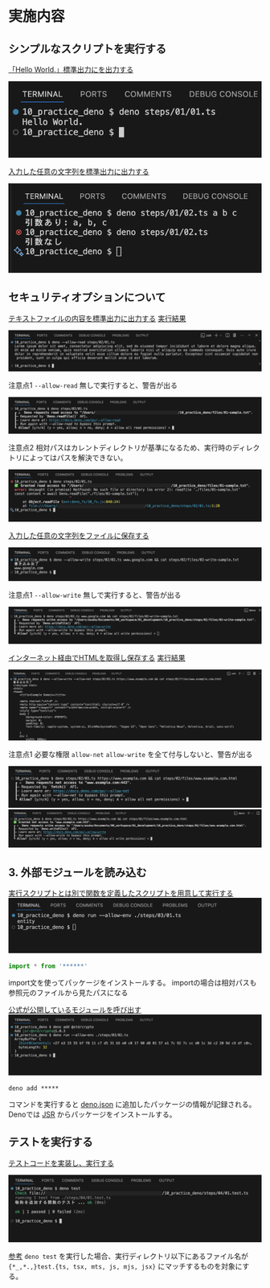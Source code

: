 # 実施内容

## シンプルなスクリプトを実行する

[「Hello World.」標準出力にを出力する](./01/01.ts)

![](./01/01.png)

[入力した任意の文字列を標準出力に出力する](./01/02.ts)

![](./01/02.png)

## セキュリティオプションについて

[テキストファイルの内容を標準出力に出力する](./02/01.ts)
[実行結果](./02/files/02-write-sample.txt)

![](./02/01-03.png)

注意点1 `--allow-read` 無しで実行すると、警告が出る

![](./02/01-01.png)

注意点2 相対パスはカレントディレクトリが基準になるため、実行時のディレクトリによってはパスを解決できない。

![](./02/01-02.png)

[入力した任意の文字列をファイルに保存する](./02/02.ts)

![](./02/02-02.png)

注意点1 `--allow-write` 無しで実行すると、警告が出る

![](./02/02-01.png)

[インターネット経由でHTMLを取得し保存する](./02/03.ts)
[実行結果](./02/files/www.example.com.html)

![](./02/03-03.png)

注意点1 必要な権限 `allow-net` `allow-write` を全て付与しないと、警告が出る

![](./02/03-01.png)
![](./02/03-02.png)

## 3. 外部モジュールを読み込む

[実行スクリプトとは別で関数を定義したスクリプトを用意して実行する](./03/01.ts)
![実行結果](./03/01.png)

```ts
import * from '******'
```
import文を使ってパッケージをインストールする。
importの場合は相対パスも参照元のファイルから見たパスになる


[公式が公開しているモジュールを呼び出す](./03/02.ts)
![実行結果](./03/02.png)

```
deno add *****
```
コマンドを実行すると [deno.json](../deno.json) に追加したパッケージの情報が記録される。
Denoでは [JSR](https://jsr.io/) からパッケージをインストールする。

## テストを実行する

[テストコードを実装し、実行する](./04//01.test.ts)

![実行結果](./04/01.png)

[参考](https://docs.deno.com/runtime/fundamentals/testing/)
`deno test` を実行した場合、実行ディレクトリ以下にあるファイル名が `{*_,*.,}test.{ts, tsx, mts, js, mjs, jsx}` にマッチするものを対象にする。
